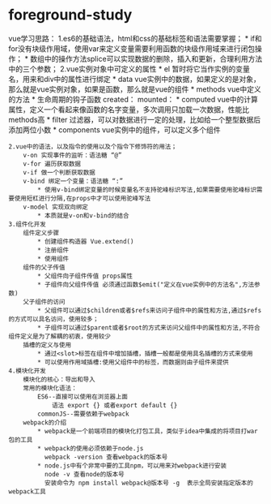 # foreground-study
vue学习思路：
	1.es6的基础语法，html和css的基础标签和语法需要掌握；
	    * if和for没有块级作用域，使用var来定义变量需要利用函数的块级作用域来进行闭包操作；
		* 数组中的操作方法splice可以实现数据的删除，插入和更新，合理利用方法中的三个参数；
	2.vue实例对象中可定义的属性
		* el 暂时将它当作实例的变量名，用来和div中的属性进行绑定
		* data vue实例中的数据，如果定义的是对象，那么就是vue实例对象，如果是函数，那么就是vue的组件
		* methods vue中定义的方法
		* 生命周期的钩子函数 
 				created：
 				mounted：
		* computed vue中的计算属性，定义一个看起来像函数的名字变量，多次调用只加载一次数据，性能比methods高
		* filter  过滤器，可以对数据进行一定的处理，比如给一个整型数据后添加两位小数
		* components vue实例中的组件，可以定义多个组件
	
	2.vue中的语法，以及指令的使用以及个指令下修饰符的用法； 
		v-on 实现事件的监听：语法糖 “@”
		v-for 遍历获取数据
		v-if 做一个判断获取数据
		v-bind 绑定一个变量：语法糖 “:”
			* 使用v-bind绑定变量的时候变量名不支持驼峰标识写法,如果需要使用驼峰标识需要使用短杠进行分隔,在props中才可以使用驼峰写法
		v-model 实现双向绑定
			* 本质就是v-on和v-bind的结合
	3.组件化开发
		组件定义步骤
			* 创建组件构造器 Vue.extend()
			* 注册组件
			* 使用组件
		组件的父子传值
			* 父组件向子组件传值 props属性
			* 子组件向父组件传值 必须通过函数$emit("定义在vue实例中的方法名",方法参数)
		父子组件的访问
			* 父组件可以通过$children或者$refs来访问子组件中的属性和方法,通过$refs的方式可以具名访问，使用较多；
			* 子组件可以通过$parent或者$root的方式来访问父组件中的属性和方法,不符合组件定义是为了解耦的初衷，使用较少
		插槽的定义与使用
			* 通过<slot>标签在组件中增加插槽，插槽一般都是使用具名插槽的方式来使用
			* 可以使用作用域插槽:使用父组件中的标签，而数据则由子组件来提供
	4.模块化开发
		模块化的核心：导出和导入
		常用的模块化语法：
			ES6--直接可以使用在浏览器上面
				语法 export {} 或者export default {} 
			commonJS--需要依赖于webpack
		webpack的介绍
			* webpack是一个前端项目的模块化打包工具，类似于idea中集成的将项目打war包的工具
			* webpack的使用必须依赖于node.js
			  webpack -version 查看webpack的版本号
			* node.js中有个非常中要的工具npm，可以用来对webpack进行安装
			  node -v 查看node的版本号
			  安装命令为 npm install webpack@版本号 -g  表示全局安装指定版本的webpack工具
			
			